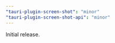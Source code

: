 ```yaml
---
"tauri-plugin-screen-shot": "minor"
"tauri-plugin-screen-shot-api": "minor"
---
```


Initial release.

